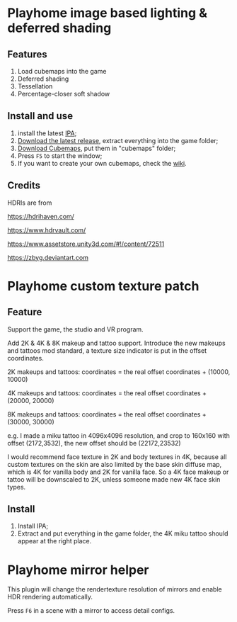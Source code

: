 # Playhome image based lighting & deferred shading
## Features
1. Load cubemaps into the game
2. Deferred shading
3. Tessellation
4. Percentage-closer soft shadow

## Install and use
1. install the latest [IPA](https://github.com/Eusth/IPA/releases);
2. [Download the latest release](https://bitbucket.org/plastics/myphipaplugins/downloads/), extract everything into the game folder;
3. [Download Cubemaps](https://mega.nz/#F!ATJQRDBY!c69iE9FSwyE0oAY9vWEMWw), put them in "cubemaps" folder;
4. Press `F5` to start the window;
5. If you want to create your own cubemaps, check the [wiki](https://bitbucket.org/plastics/myphipaplugins/wiki/Home).

## Credits
HDRIs are from

https://hdrihaven.com/

https://www.hdrvault.com/

https://www.assetstore.unity3d.com/#!/content/72511

https://zbyg.deviantart.com

# Playhome custom texture patch
## Feature
Support the game, the studio and VR program.

Add 2K & 4K & 8K makeup and tattoo support. Introduce the new makeups and tattoos mod standard, a texture size indicator is put in the offset coordinates.

2K makeups and tattoos: coordinates = the real offset coordinates + (10000, 10000)

4K makeups and tattoos: coordinates = the real offset coordinates + (20000, 20000)

8K makeups and tattoos: coordinates = the real offset coordinates + (30000, 30000)

e.g. I made a miku tattoo in 4096x4096 resolution, and crop to 160x160 with offset (2172,3532), the new offset should be (22172,23532)

I would recommend face texture in 2K and body textures in 4K, because all custom textures on the skin are also limited by the base skin diffuse map, which is 4K for vanilla body and 2K for vanilla face. So a 4K face makeup or tattoo will be downscaled to 2K, unless someone made new 4K face skin types.

## Install
1. Install IPA;
2. Extract and put everything in the game folder, the 4K miku tattoo should appear at the right place.

# Playhome mirror helper

This plugin will change the rendertexture resolution of mirrors and enable HDR rendering automatically.

Press `F6` in a scene with a mirror to access detail configs. 
